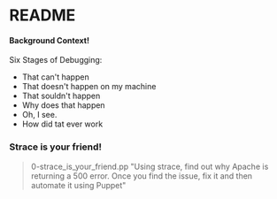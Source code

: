 # README 
#### Background Context!
Six Stages of Debugging:
  - That can't happen
  - That doesn't happen on my machine
  - That souldn't happen
  - Why does that happen
  - Oh, I see.
  - How did tat ever work

### Strace is your friend!
>
> 0-strace_is_your_friend.pp "Using strace, find out why Apache is returning a 500 error. Once you find the issue, fix it and then automate it using Puppet"
>

